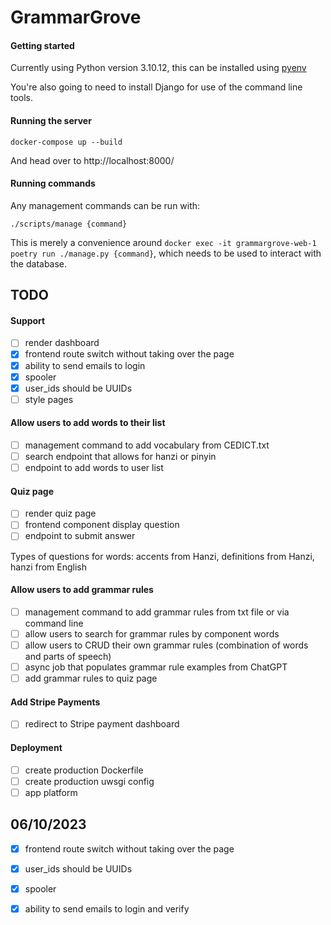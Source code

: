 # GrammarGrove

#### Getting started

Currently using Python version 3.10.12, this can be installed using [pyenv](https://github.com/pyenv/pyenv)

You're also going to need to install Django for use of the command line tools.

#### Running the server

```
docker-compose up --build
```

And head over to http://localhost:8000/

#### Running commands

Any management commands can be run with:

```
./scripts/manage {command}
```

This is merely a convenience around `docker exec -it grammargrove-web-1 poetry run ./manage.py {command}`, which needs to be used to interact with the database.

## TODO

#### Support

- [ ] render dashboard
- [X] frontend route switch without taking over the page
- [X] ability to send emails to login
- [X] spooler
- [X] user_ids should be UUIDs
- [ ] style pages

#### Allow users to add words to their list

- [ ] management command to add vocabulary from CEDICT.txt
- [ ] search endpoint that allows for hanzi or pinyin
- [ ] endpoint to add words to user list

#### Quiz page

- [ ] render quiz page
- [ ] frontend component display question
- [ ] endpoint to submit answer

Types of questions for words: accents from Hanzi, definitions from Hanzi, hanzi from English

#### Allow users to add grammar rules

- [ ] management command to add grammar rules from txt file or via command line
- [ ] allow users to search for grammar rules by component words
- [ ] allow users to CRUD their own grammar rules (combination of words and parts of speech)
- [ ] async job that populates grammar rule examples from ChatGPT
- [ ] add grammar rules to quiz page

#### Add Stripe Payments

- [ ] redirect to Stripe payment dashboard

#### Deployment

- [ ] create production Dockerfile
- [ ] create production uwsgi config
- [ ] app platform

## 06/10/2023

- [X] frontend route switch without taking over the page
- [X] user_ids should be UUIDs
- [X] spooler
- [X] ability to send emails to login and verify

